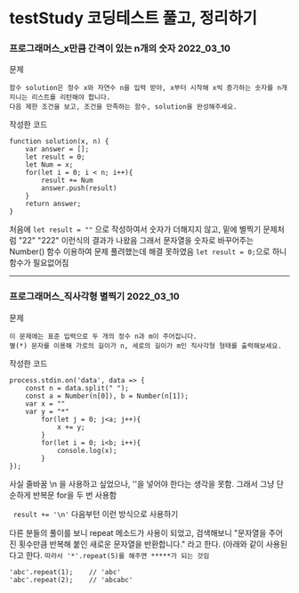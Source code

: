 # testStudy 코딩테스트 풀고, 정리하기
### 프로그래머스_x만큼 간격이 있는 n개의 숫자 2022_03_10
문제
```
함수 solution은 정수 x와 자연수 n을 입력 받아, x부터 시작해 x씩 증가하는 숫자를 n개 지니는 리스트를 리턴해야 합니다. 
다음 제한 조건을 보고, 조건을 만족하는 함수, solution을 완성해주세요.
```
작성한 코드
```
function solution(x, n) {
    var answer = [];
    let result = 0;
    let Num = x;
    for(let i = 0; i < n; i++){
        result += Num
        answer.push(result)
    }
    return answer;
}
```
처음에 ``` let result = "" ``` 으로 작성하여서 숫자가 더해지지 않고, 밑에 별찍기 문제처럼 "22" "222" 이런식의 결과가 나왔음
그래서 문자열을 숫자로 바꾸어주는 Number() 함수 이용하여 문제 풀려했는데 해결 못하였음 
``` let result = 0; ```으로 하니 함수가 필요없어짐 

---


### 프로그래머스_직사각형 별찍기 2022_03_10

문제
``` 
이 문제에는 표준 입력으로 두 개의 정수 n과 m이 주어집니다.
별(*) 문자를 이용해 가로의 길이가 n, 세로의 길이가 m인 직사각형 형태를 출력해보세요.
```
작성한 코드
```process.stdin.setEncoding('utf8');
process.stdin.on('data', data => {
    const n = data.split(" ");
    const a = Number(n[0]), b = Number(n[1]);
    var x = ""
    var y = "*"
        for(let j = 0; j<a; j++){
            x += y;
        }
        for(let i = 0; i<b; i++){
            console.log(x);
        }
});
```
사실 줄바꿈 \n 을 사용하고 싶었으나, ''을 넣어야 한다는 생각을 못함. 그래서 그냥 단순하게 반복문 for을 두 번 사용함

``` result += '\n'``` 다음부턴 이런 방식으로 사용하기

다른 분들의 풀이를 보니 repeat 메소드가 사용이 되었고, 검색해보니 "문자열을 주어진 횟수만큼 반복해 붙인 새로운 문자열을 반환합니다." 라고 한다. (아래와 같이 사용된다고 한다.  ```따라서 '*'.repeat(5)를 해주면 *****가 되는 것임```
```
'abc'.repeat(1);    // 'abc'
'abc'.repeat(2);    // 'abcabc'
```

